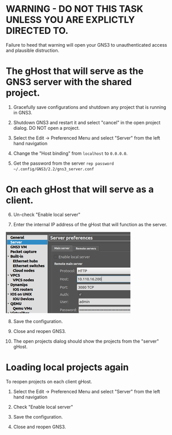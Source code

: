 # WARNING - DO NOT THIS TASK UNLESS YOU ARE EXPLICTLY DIRECTED TO.
Failure to heed that warning will open your GNS3 to unauthenticated access and plausible distruction.

# The gHost that will serve as the GNS3 server with the shared project.

1. Gracefully save configurations and shutdown any project that is running in GNS3.

2. Shutdown GNS3 and restart it and select "cancel" in the open project dialog.  DO NOT open a project.

3. Select the Edit -> Preferenced Menu and select "Server" from the left hand navigation

4. Change the "Host binding" from `localhost` to `0.0.0.0`.

5. Get the password from the server `rep password ~/.config/GNS3/2.2/gns3_server.conf`

# On each gHost that will serve as a client. 

6. Un-check "Enable local server"

7. Enter the internal IP address of the gHost that will function as the server.

![](./images/gns3-server-settings.png)

8. Save the configuration.

9. Close and reopen GNS3.

10. The open projects dialog should show the projects from the "server" gHost.



# Loading local projects again
To reopen projects on each client gHost.  

1. Select the Edit -> Preferenced Menu and select "Server" from the left hand navigation

2. Check "Enable local server"

3. Save the configuration.

4. Close and reopen GNS3.
